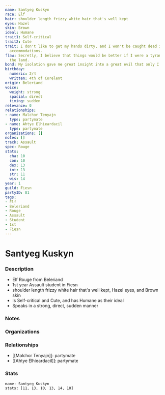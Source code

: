 ```yaml
---
name: Santyeg Kuskyn
race: Elf
hair: shoulder length frizzy white hair that's well kept
eyes: Hazel
skin: Brown
ideal: Humane
trait1: Self-critical
trait2: Cute
trait: I don't like to get my hands dirty, and I won't be caught dead in unsuitable
  accommodations.
flaw: Secretly, I believe that things would be better if I were a tyrant lording over
  the land.
bond: My isolation gave me great insight into a great evil that only I can destroy.
birthday:
  numeric: 2/4
  written: 4th of Corelent
origin: Beleriand
voice:
  weight: strong
  spacial: direct
  timing: sudden
relevance: 0
relationships:
- name: Malchor Tenyajn
  type: partymate
- name: Ahtye Elhieardacil
  type: partymate
organizations: []
notes: []
track: Assault
spec: Rouge
stats:
  cha: 10
  con: 10
  dex: 13
  int: 13
  str: 11
  wis: 14
year: 1
guild: Fiesn
partyID: 81
tags:
- Elf
- Beleriand
- Rouge
- Assault
- Student
- 1st
- Fiesn
---
```

# Santyeg Kuskyn
### Description
- Elf Rouge from Beleriand
- 1st year Assault student in Fiesn
- shoulder length frizzy white hair that's well kept, Hazel eyes, and Brown skin
- Is Self-critical and Cute, and has Humane as their ideal
- Speaks in a strong, direct, sudden manner

### Notes

### Organizations

### Relationships
- [[Malchor Tenyajn]]: partymate
- [[Ahtye Elhieardacil]]: partymate

### Stats
```statblock
name: Santyeg Kuskyn
stats: [11, 13, 10, 13, 14, 10]
```